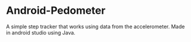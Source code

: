 # Android-Pedometer
 A simple step tracker that works using data from the accelerometer. Made in android studio using Java.

